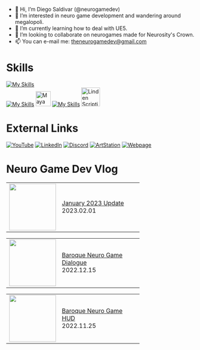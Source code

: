 

- 👋 Hi, I’m Diego Saldivar (@neurogamedev)
- 👀 I’m interested in neuro game development and wandering around megalopoli.
- 🌱 I’m currently learning how to deal with UE5.
- 💞️ I’m looking to collaborate on neurogames made for Neurosity's Crown.
- 📫 You can e-mail me: theneurogamedev@gmail.com

# Skills
[![My Skills](https://skillicons.dev/icons?i=unity,unreal,ps,ai,ae)](https://skillicons.dev)    
[![My Skills](https://skillicons.dev/icons?i=au)](https://skillicons.dev) <img src="https://cdn.jsdelivr.net/gh/devicons/devicon/icons/maya/maya-original-wordmark.svg" title="Maya" alt="Maya" width="40" height="40"/>&nbsp;[![My Skills](https://skillicons.dev/icons?i=blender,html,cs,cpp,java,javascript,python)](https://skillicons.dev) <img src="https://pbs.twimg.com/profile_images/1265766959137734656/Ahc3Egxl_400x400.jpg" title="Linden Scripting Language" alt="Linden Scripting Language" width="50" height="50"/>&nbsp;

# External Links
[![YouTube](https://img.shields.io/badge/youtube-%23FF0000.svg?style=for-the-badge&logo=youtube&logoColor=white)](https://www.youtube.com/channel/UC-pPnuhjYYfg7Y2cqpSL3rA)
[![LinkedIn](https://img.shields.io/badge/linkedin-%230077B5.svg?style=for-the-badge&logo=linkedin&logoColor=white)](https://www.linkedin.com/in/desaldivar)
[![Discord](https://img.shields.io/badge/discord-%237289da.svg?style=for-the-badge&logo=discord&logoColor=white)](https://www.artstation.com/dsaldivar)
[![ArtStation](https://img.shields.io/badge/artstation-%2313AFF0.svg?style=for-the-badge&logo=artstation&logoColor=white)](https://www.artstation.com/dsaldivar)
[![Webpage](https://img.shields.io/badge/Webpage-%238e7cc3.svg?style=for-the-badge&logo=googlechrome&logoColor=white)](https://www.neurogamedev.com/)

# Neuro Game Dev Vlog
<!-- BLOG-POST-LIST:START --><table><tr><td><a href="https://www.youtube.com/watch?v=9XR14K8aL_k"><img width="125px" src="https://i.ytimg.com/vi/9XR14K8aL_k/mqdefault.jpg"></a></td>
<td width="200"><a href="https://www.youtube.com/watch?v=9XR14K8aL_k">January 2023 Update</a><br/>2023.02.01</td></tr></table>
<table><tr><td><a href="https://www.youtube.com/watch?v=luw3H0FgYSU"><img width="125px" src="https://i.ytimg.com/vi/luw3H0FgYSU/mqdefault.jpg"></a></td>
<td width="200"><a href="https://www.youtube.com/watch?v=luw3H0FgYSU">Baroque Neuro Game Dialogue</a><br/>2022.12.15</td></tr></table>
<table><tr><td><a href="https://www.youtube.com/watch?v=hU9Yrpd0VSw"><img width="125px" src="https://i.ytimg.com/vi/hU9Yrpd0VSw/mqdefault.jpg"></a></td>
<td width="200"><a href="https://www.youtube.com/watch?v=hU9Yrpd0VSw">Baroque Neuro Game HUD</a><br/>2022.11.25</td></tr></table>
<!-- BLOG-POST-LIST:END -->

<!---
neuromodgames/neurogamedev is a ✨ special ✨ repository because its `README.md` (this file) appears on your GitHub profile.
You can click the Preview link to take a look at your changes.
--->
